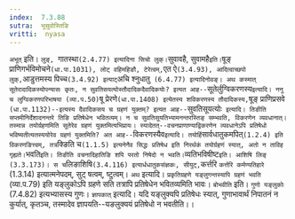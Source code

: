 ```yaml
---
index:  7.3.88
sutra:  भूसुवोस्तिङि
vritti:  nyasa
---
```


`अभूत्` इति। `लुङ्, `गातस्था` (2.4.77) इत्यादिना सिचो लुक्। `सुवावहै, सुवामहै` इति। `षूङ् प्राणिगर्भविमोचने` (धा.पा.1031), लोट् वहिमहिङौ, टेरेत्वम्, `एत ऐ` (3.4.93), आदित्वाच्छपो लुक्, `आडुत्तमस्य पिच्च` (3.4.92) इत्याट् `अचि श्नुधातु` (6.4.77) इत्यादिनोवङ्। अथ कस्मात् सूतेरादादिकस्योपन्यासः कृतः, न सुवतिसयत्योस्तौदादिकदैवादिकयोः? इत्यत आह--`सूतेर्लुग्विकरणस्य` इत्यादि।
ननु च लुग्विकरणपरिभाषया (व्या.प.50) `षू प्रेरणे` (धा.पा.1408) इत्येतस्य शविकरणस्य तौदादिकस्य, `षूङ् प्राणिप्रसवे` (धा.पा.1132)--इत्यस्य दैवादिकसय च ग्रहणं युक्तम्? इत्यत आह--`सुवतिसूयत्योः` इत्यादि। तिङीति सप्तमीनिर्देशादनन्तरे तिङि प्रतिषेधेन भवितव्यम्। न च सुवतिसूयतिभ्यामनन्तरस्तिङ् सम्भवति, विकरणेन व्यवधानात्। तस्मान्न तयोर्ग्रहणमिति सूतेरेव ग्रहणं युक्तमित्यभिप्रायः। स्यादेतत्--वचनप्राणाण्याद्विकरणेन व्यवधानेऽपि प्रतिषेधो भविष्यतीत्यतस्ययोरेव ग्रहणं युक्तमिति? अत आह--`विकरणस्यैव` इत्यादि। तयोर्हि `सार्वधातुकमपित्` (1.2.4) इति विकरणङित्त्वम्, तत्र `क्ङिति च` (1.1.5) इत्यनेनैव सिद्धः प्रतिषेध इति निरर्थकं तयोर्ग्रहणं स्यात्, अतो न ताविह गृह्यते। `भवति` इति। तिङीति वचनादिहातिङि शपि परतो निषेदो न भवति। `व्यतिभविषीष्ट` इति। आशिषि लिङ् (3.3.173)। स च `लिङाशिषि` (3.4.116) इत्यार्धधातुकसंज्ञकः, सीयुट्, `कर्त्तरि `कर्त्तरि कर्मण्यतिहारे` (1.3.14) इत्यात्मनेपदम्, सुट् षत्वम्, ष्टुत्वम्।
`अथ` इत्यादि। `प्रकृतिग्रहणे यङ्लुगन्तस्यापि ग्रहणं भवति` (व्या.प.79) इति यङ्लुकोऽपि ग्रहणे सति तत्रापि प्रतिषेधेन भवितव्यमिति भावः। `बोभवीति` इति। `गुणो यङ्लुकोः` (7.4.82) इत्यभ्यासस्य गुणः। `ज्ञापकात्` इत्यादि। यदि यङ्लुक्यपि प्रतिषेधः स्यात्, गुणाभावार्थं निपातनं न कुर्यात्, कृतञ्च, तस्मादेव ज्ञापयति--यङलुक्ययं प्रतिषेधो न भवतीति।।

